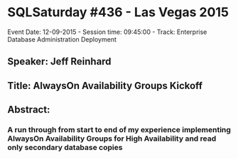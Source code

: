 # SQLSaturday #436 - Las Vegas 2015
Event Date: 12-09-2015 - Session time: 09:45:00 - Track: Enterprise Database Administration  Deployment
## Speaker: Jeff Reinhard
## Title: AlwaysOn Availability Groups Kickoff
## Abstract:
### A run through from start to end of my experience implementing AlwaysOn Availability Groups for High Availability and read only secondary database copies
